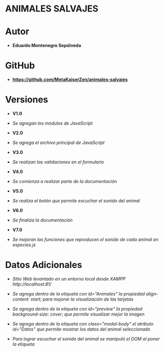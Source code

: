 # ANIMALES SALVAJES

# Autor

* **Eduardo Montenegro Sepúlveda**

# GitHub

* **https://github.com/MetaKaiserZen/animales-salvajes**

# Versiones

* **V1.0**

* *Se agregan los módulos de JavaScript*

* **V2.0**

* *Se agrega el archivo principal de JavaScript*

* **V3.0**

* *Se realizan las validaciones en el formulario*

* **V4.0**

* *Se comienza a realizar parte de la documentación*

* **V5.0**

* *Se realiza el botón que permite escuchar el sonido del animal*

* **V6.0**

* *Se finaliza la documentación*

* **V7.0**

* *Se mejoran las funciones que reproducen el sonido de cada animal en especies.js*

# Datos Adicionales

* *Sitio Web levantado en un entorno local desde XAMPP http://localhost:81/*

* *Se agrega dentro de la etiqueta con id="Animales" la propiedad align-content: start; para mejorar la visualización de las tarjetas*

* *Se agrega dentro de la etiqueta con id="preview" la propiedad background-size: cover; que permite visualizar mejor la imagen*

* *Se agrega dentro de la etiqueta con class="modal-body" el atributo id="Datos" que permite mostrar los datos del animal seleccionado*

* *Para lograr escuchar el sonido del animal se manipuló el DOM al poner la etiqueta <audio> dentro de un DIV*

